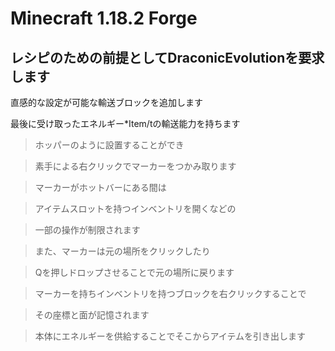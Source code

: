 # Minecraft 1.18.2 Forge
## レシピのための前提としてDraconicEvolutionを要求します


直感的な設定が可能な輸送ブロックを追加します

最後に受け取ったエネルギー*Item/tの輸送能力を持ちます


> ホッパーのように設置することができ
 
> 素手による右クリックでマーカーをつかみ取ります

> マーカーがホットバーにある間は

> アイテムスロットを持つインベントリを開くなどの

> 一部の操作が制限されます

> また、マーカーは元の場所をクリックしたり

> Qを押しドロップさせることで元の場所に戻ります

> マーカーを持ちインベントリを持つブロックを右クリックすることで

> その座標と面が記憶されます

> 本体にエネルギーを供給することでそこからアイテムを引き出します
